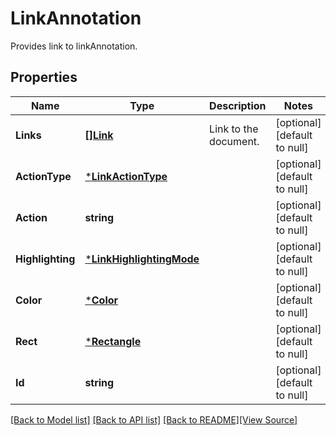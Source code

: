 # LinkAnnotation
Provides link to linkAnnotation.

## Properties
Name | Type | Description | Notes
------------ | ------------- | ------------- | -------------
**Links** | [**[]Link**](Link.md) | Link to the document. | [optional] [default to null]
**ActionType** | [***LinkActionType**](LinkActionType.md) |  | [optional] [default to null]
**Action** | **string** |  | [optional] [default to null]
**Highlighting** | [***LinkHighlightingMode**](LinkHighlightingMode.md) |  | [optional] [default to null]
**Color** | [***Color**](Color.md) |  | [optional] [default to null]
**Rect** | [***Rectangle**](Rectangle.md) |  | [optional] [default to null]
**Id** | **string** |  | [optional] [default to null]

[[Back to Model list]](../README.md#documentation-for-models) [[Back to API list]](../README.md#documentation-for-api-endpoints) [[Back to README]](../README.md)[[View Source]](../link_annotation.go)



